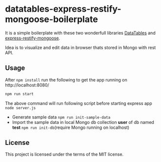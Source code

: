 # datatables-express-restify-mongoose-boilerplate
It is a simple boilerplate with these two wonderfull libraries [DataTables](https://github.com/DataTables/DataTables) and [express-restify-mongoose](https://github.com/florianholzapfel/express-restify-mongoose).

Idea is to visualize and edit data in browser thats stored in Mongo with rest API.

## Usage

After `npm install` run the following to get the app running on http://localhost:8080/

```bash
npm run start
```


The above command will run following script before starting express app `node server.js`
  - Generate sample data `npm run init-sample-data`
  - Import the sample data in local Mongo db collection **user** of db named **test** `npm run init-db`(require Mongo running on localhost)


## License
This project is licensed under the terms of the MIT license.
